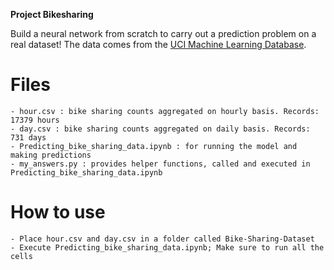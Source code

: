 **Project Bikesharing**

Build a neural network from scratch to carry out a prediction problem on a real dataset! 
The data comes from the [UCI Machine Learning Database](https://archive.ics.uci.edu/ml/datasets/Bike+Sharing+Dataset).

# Files
	- hour.csv : bike sharing counts aggregated on hourly basis. Records: 17379 hours
	- day.csv : bike sharing counts aggregated on daily basis. Records: 731 days
	- Predicting_bike_sharing_data.ipynb : for running the model and making predictions
	- my_answers.py : provides helper functions, called and executed in Predicting_bike_sharing_data.ipynb

# How to use
	- Place hour.csv and day.csv in a folder called Bike-Sharing-Dataset
	- Execute Predicting_bike_sharing_data.ipynb; Make sure to run all the cells
